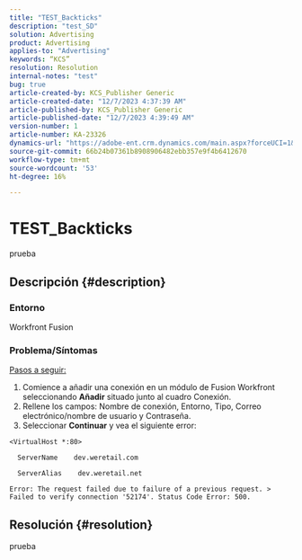 ```yaml
---
title: "TEST_Backticks"
description: "test_SD"
solution: Advertising
product: Advertising
applies-to: "Advertising"
keywords: “KCS”
resolution: Resolution
internal-notes: "test"
bug: true
article-created-by: KCS_Publisher Generic
article-created-date: "12/7/2023 4:37:39 AM"
article-published-by: KCS_Publisher Generic
article-published-date: "12/7/2023 4:39:49 AM"
version-number: 1
article-number: KA-23326
dynamics-url: "https://adobe-ent.crm.dynamics.com/main.aspx?forceUCI=1&pagetype=entityrecord&etn=knowledgearticle&id=2f2c7357-ba94-ee11-be37-6045bd006149"
source-git-commit: 66b24b07361b8908906482ebb357e9f4b6412670
workflow-type: tm+mt
source-wordcount: '53'
ht-degree: 16%

---
```


# TEST_Backticks


prueba

## Descripción {#description}


### Entorno

Workfront Fusion

### Problema/Síntomas

<u>Pasos a seguir:</u>

1. Comience a añadir una conexión en un módulo de Fusion Workfront seleccionando <b>Añadir</b> situado junto al cuadro Conexión.
2. Rellene los campos: Nombre de conexión, Entorno, Tipo, Correo electrónico/nombre de usuario y Contraseña.
3. Seleccionar <b>Continuar</b> y vea el siguiente error:



```
<VirtualHost *:80>
 
  ServerName    dev.weretail.com
 
  ServerAlias    dev.weretail.net
```



```
Error: The request failed due to failure of a previous request. > Failed to verify connection '52174'. Status Code Error: 500.
```



## Resolución {#resolution}


prueba
